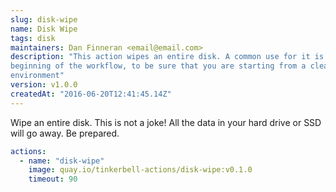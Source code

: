 ```yaml
---
slug: disk-wipe
name: Disk Wipe
tags: disk
maintainers: Dan Finneran <email@email.com>
description: "This action wipes an entire disk. A common use for it is at the
beginning of the workflow, to be sure that you are starting from a cleaned
environment"
version: v1.0.0
createdAt: "2016-06-20T12:41:45.14Z"
---
```


Wipe an entire disk. This is not a joke! All the data in your hard drive or SSD
will go away. Be prepared.

```yaml
actions:
  - name: "disk-wipe"
    image: quay.io/tinkerbell-actions/disk-wipe:v0.1.0
    timeout: 90
```
